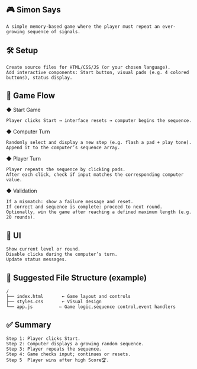 <h2>🎮 Simon Says</h2>

    A simple memory-based game where the player must repeat an ever-growing sequence of signals.

<h2>🛠️ Setup </h2>

    Create source files for HTML/CSS/JS (or your chosen language).
    Add interactive components: Start button, visual pads (e.g. 4 colored buttons), status display.

<h2>🚀 Game Flow </h2>

  ◆ Start Game 

    Player clicks Start → interface resets → computer begins the sequence.

  ◆ Computer Turn

    Randomly select and display a new step (e.g. flash a pad + play tone).
    Append it to the computer’s sequence array.

  ◆ Player Turn

    Player repeats the sequence by clicking pads.
    After each click, check if input matches the corresponding computer value.

  ◆ Validation

    If a mismatch: show a failure message and reset.
    If correct and sequence is complete: proceed to next round.
    Optionally, win the game after reaching a defined maximum length (e.g. 20 rounds).

<h2>🎯 UI  </h2>

    Show current level or round.
    Disable clicks during the computer’s turn.
    Update status messages.


<h2>📂 Suggested File Structure (example)</h2>

    /
    ├── index.html       ← Game layout and controls  
    ├── styles.css       ← Visual design  
    └── app.js          ← Game logic,sequence control,event handlers  
    
<h2>✅ Summary </h2>

    Step 1: Player clicks Start.
    Step 2: Computer displays a growing random sequence.
    Step 3: Player repeats the sequence.
    Step 4: Game checks input; continues or resets.
    Step 5  Player wins after high Score🏆.


